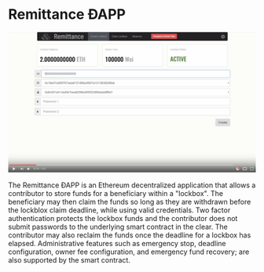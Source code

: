 # Remittance ÐAPP 


[![Remittance YouTube Video](readme.png)](https://youtu.be/-ZW1Wp2MhnM "Remittance ÐAPP Video")


The Remittance ÐAPP is an Ethereum decentralized application that allows a contributor to store funds for a beneficiary within a "lockbox".  The beneficiary may then claim the funds so long as they are withdrawn before the lockblox claim deadline, while using valid credentials.  Two factor authentication protects the lockbox funds and the contributor does not submit passwords to the underlying smart contract in the clear.  The contributor may also reclaim the funds once the deadline for a lockbox has elapsed.  Administrative features such as emergency stop, deadline configuration, owner fee configuration, and emergency fund recovery; are also supported by the smart contract.

